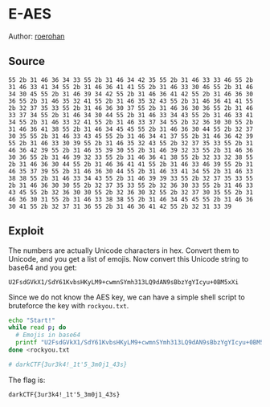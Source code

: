 # E-AES

Author: [roerohan](https://github.com/roerohan)

## Source

```
55 2b 31 46 36 34 33 55 2b 31 46 34 42 35 55 2b 31 46 33 33 46 55 2b 31 46 33 41 34 55 2b 31 46 36 41 41 55 2b 31 46 33 30 46 55 2b 31 46 34 30 45 55 2b 31 46 39 34 42 55 2b 31 46 36 41 42 55 2b 31 46 36 30 36 55 2b 31 46 35 32 41 55 2b 31 46 35 32 43 55 2b 31 46 36 41 41 55 2b 32 37 35 33 55 2b 31 46 36 30 37 55 2b 31 46 36 30 36 55 2b 31 46 33 37 34 55 2b 31 46 34 30 44 55 2b 31 46 33 34 43 55 2b 31 46 33 41 34 55 2b 31 46 33 32 41 55 2b 31 46 33 37 34 55 2b 32 36 30 30 55 2b 31 46 36 41 38 55 2b 31 46 34 45 45 55 2b 31 46 36 30 44 55 2b 32 37 30 35 55 2b 31 46 33 43 45 55 2b 31 46 34 41 37 55 2b 31 46 36 42 39 55 2b 31 46 33 30 39 55 2b 31 46 35 32 43 55 2b 32 37 35 33 55 2b 31 46 36 42 39 55 2b 31 46 35 39 30 55 2b 31 46 39 32 33 55 2b 31 46 36 30 36 55 2b 31 46 39 32 33 55 2b 31 46 36 41 38 55 2b 32 33 32 38 55 2b 31 46 36 30 44 55 2b 31 46 36 41 41 55 2b 31 46 33 46 39 55 2b 31 46 35 37 39 55 2b 31 46 36 30 44 55 2b 31 46 33 41 34 55 2b 31 46 33 38 38 55 2b 31 46 33 34 43 55 2b 31 46 39 39 33 55 2b 32 37 35 33 55 2b 31 46 36 30 30 55 2b 32 37 35 33 55 2b 32 36 30 33 55 2b 31 46 33 43 45 55 2b 32 36 30 30 55 2b 32 36 30 32 55 2b 32 37 30 35 55 2b 31 46 36 30 31 55 2b 31 46 33 38 38 55 2b 31 46 34 45 45 55 2b 31 46 36 30 41 55 2b 32 37 31 36 55 2b 31 46 36 41 42 55 2b 32 31 33 39
```

## Exploit

The numbers are actually Unicode characters in hex. Convert them to Unicode, and you get a list of emojis. Now convert this Unicode string to base64 and you get:

```
U2FsdGVkX1/SdY61KvbsHKyLM9+cwmnSYmh313LQ9dAN9sBbzYgYIcyu+0BM5xXi
```

Since we do not know the AES key, we can have a simple shell script to bruteforce the key with `rockyou.txt`.

```sh
echo "Start!"
while read p; do
  # Emojis in base64
  printf "U2FsdGVkX1/SdY61KvbsHKyLM9+cwmnSYmh313LQ9dAN9sBbzYgYIcyu+0BM5xXi" | openssl enc -d -base64 -A -aes-256-cbc -md md5 -pass pass:"$p" >> logs.txt 2>>logs.txt
done <rockyou.txt

# darkCTF{3ur3k4!_1t'5_3m0j1_43s}
```

The flag is:

```
darkCTF{3ur3k4!_1t'5_3m0j1_43s}
```
